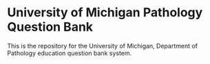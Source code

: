 # University of Michigan Pathology Question Bank
This is the repository for the University of Michigan, Department of Pathology education question bank system.

